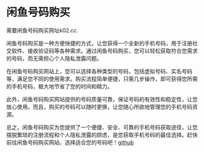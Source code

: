 # 闲鱼号码购买

需要闲鱼号码购买网址k02.cc.

闲鱼号码购买是一种方便快捷的方式，让您获得一个全新的手机号码，用于注册社交软件、接收验证码等各种需求。通过闲鱼号码购买，您可以轻松获取符合您需求的号码，而无需担心个人隐私泄露问题。

在闲鱼号码购买网站上，您可以选择各种类型的号码，包括虚拟号码、实名号码等，满足您不同的使用需求。购买流程简单便捷，只需几步操作，即可获得您所需的手机号码，极大地节省了您的时间和精力。

此外，闲鱼号码购买网站提供的号码质量可靠，保证号码的有效性和稳定性，让您放心使用。而且，购买的号码可以随时更换，让您随心所欲地管理您的手机号码资源。

总之，闲鱼号码购买为您提供了一个便捷、安全、可靠的手机号码获取途径，让您摆脱繁琐的注册流程和个人隐私泄露的顾虑，是您获取手机号码的最佳选择。赶快前往闲鱼号码购买网站，选择适合您的号码吧！[github](https://github.com)